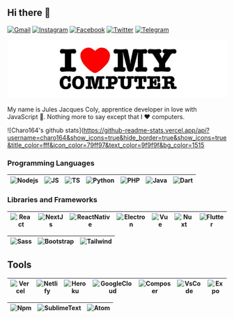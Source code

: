 ## **Hi there 👋**

[![Gmail](https://img.shields.io/badge/-Gmail-c14438?style=flat&logo=Gmail&logoColor=white)](mailto:jjgcoly164@gmail.com)
[![Instagram](https://img.shields.io/badge/-Instagram-F56040?style=flat&labelColor=F56040&logo=instagram&logoColor=white)](https://www.instagram.com/charognard164)
[![Facebook](https://img.shields.io/badge/-Facebook-4267B2?style=flat&logo=Facebook&logoColor=white)](https://web.facebook.com/julesjacques.coly.1)
[![Twitter](https://img.shields.io/badge/-Twitter-1DA1F2?style=flat&logo=Twitter&logoColor=white)](https://twitter.com/JulesJacquesCo1)
[![Telegram](https://img.shields.io/badge/-Telegram-0088CC?style=flat&logo=Telegram&logoColor=white)](https://t.me/charo164)

![HEADER](./assets/img/ilovemycomputer.jpg)

My name is Jules Jacques Coly, apprentice developer in love with JavaScript 🥰. Nothing more to say except that I ❤️ computers.

![Charo164's github stats](https://github-readme-stats.vercel.app/api?username=charo164&show_icons=true&hide_border=true&show_icons=true&title_color=fff&icon_color=79ff97&text_color=9f9f9f&bg_color=1515

### **Programming Languages**

|<img title="Nodejs" alt="Nodejs" width="30px" height="30px" src="https://cdn.svgporn.com/logos/nodejs-icon.svg">|<img alt="JS" title="JS" width="30px" height="30px" src="https://cdn.svgporn.com/logos/javascript.svg">|<img title="TS" alt="TS" width="30px" height="30px" src="https://cdn.svgporn.com/logos/typescript-icon.svg">|<img title="Python" alt="Python" width="30px" height="30px" src="https://cdn.svgporn.com/logos/python.svg">|<img title="PHP" alt="PHP" width="30px" height="30px" src="https://cdn.svgporn.com/logos/php.svg" />|<img title="Java" alt="Java" width="30px" height="30px" src="https://cdn.svgporn.com/logos/java.svg" />|<img title="Dart" alt="Dart" width="30px" height="30px" src="https://cdn.svgporn.com/logos/dart.svg">
|--|--|--|--|--|--|--|

### **Libraries and Frameworks**

<img title="React" alt="React" width="30px" height="30px" src="https://cdn.svgporn.com/logos/react.svg">|<img title="NextJs" alt="NextJs" width="30px" height="30px" src="https://cdn.svgporn.com/logos/nextjs-icon.svg">|<img title="ReactNative" alt="ReactNative" width="30px" height="30px" src="https://cdn.iconscout.com/icon/free/png-512/react-native-555397.png">|<img title="Electron" alt="Electron" width="30px" height="30px" src="https://cdn.svgporn.com/logos/electron.svg">|<img title="Vue" alt="Vue" width="30px" height="30px" src="https://cdn.svgporn.com/logos/vue.svg">|<img title="Nuxt" alt="Nuxt" width="30px" height="30px" src="https://cdn.svgporn.com/logos/nuxt-icon.svg">|<img title="Flutter" alt="Flutter" width="30px" height="30px" src="https://cdn.svgporn.com/logos/flutter.svg">
|--|--|--|--|--|--|--|

|<img title="Sass" alt="Sass" width="30px" height="30px" src="https://cdn.svgporn.com/logos/sass.svg">|<img title="Bootstrap" alt="Bootstrap" width="30px" height="30px" src="https://cdn.svgporn.com/logos/bootstrap.svg">|<img title="Tailwind" alt="Tailwind" width="30px" height="30px" src="https://cdn.svgporn.com/logos/tailwindcss-icon.svg">
|--|--|--|

## **Tools**
<img title="Vercel" alt="Vercel" width="30px" height="30px" src="https://cdn.svgporn.com/logos/vercel-icon.svg">|<img title="Netlify" alt="Netlify" width="30px" height="30px" src="https://cdn.svgporn.com/logos/netlify.svg">|<img title="Heroku" alt="Heroku" width="30px" height="30px" src="https://cdn.svgporn.com/logos/heroku-icon.svg">|<img title="GoogleCloud" alt="GoogleCloud" width="30px" height="30px" src="https://cdn.svgporn.com/logos/google-cloud.svg">|<img title="Composer" alt="Composer" width="30px" height="30px" src="https://cdn.svgporn.com/logos/composer.svg">|<img title="VsCode" alt="VsCode" width="30px" height="30px" src="https://cdn.svgporn.com/logos/visual-studio-code.svg">|<img title="Expo" alt="Expo" width="30px" height="30px" src="https://cdn.svgporn.com/logos/expo-icon.svg">
|--|--|--|--|--|--|--|

|<img title="Npm" alt="Npm" width="30px" height="30px" src="https://cdn.svgporn.com/logos/npm-icon.svg">|<img title="SublimeText" alt="SublimeText" width="30px" height="30px" src="https://cdn.svgporn.com/logos/sublimetext-icon.svg">|<img title="Atom" alt="Atom" width="30px" height="30px" src="https://cdn.svgporn.com/logos/atom-icon.svg">
|--|--|--|



